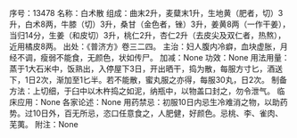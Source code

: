 序号：13478
名称：白术散
组成：曲末2升，麦糵末1升，生地黄（肥者，切）3升，白术8两，牛膝（切）3升，桑甘（金色者，锉）3升，姜黄8两（一作干姜），当归14分，生姜（和皮切）3升，桃仁2升，杏仁2升（去皮尖及双仁者，热熬），近用橘皮8两。
出处：《普济方》卷三二四。
主治：妇人腹内冷癖，血块虚胀，月经不调，瘦弱不能食，无颜色，状如传尸。
加减：None
功效：None
用法用量：蒸于1大石米中，饭熟出，入停屋下3日，开出晒干，捣为散，每服方寸匕，酒送下，1日2次，渐加至1匕半。若不能散，蜜丸服之亦得，每服30丸，日2次。
制备方法：上切细，于臼中以木杵捣之如泥，纳瓶中，以物盖口封之，勿令泄气。
临床应用：None
各家论述：None
用药禁忌：初服10日内忌生冷难消之物，以助药势。过10日外，百无所忌，恣口任意食之，人肥健，好颜色。忌桃、李、雀肉、芜荑。
附注：None
